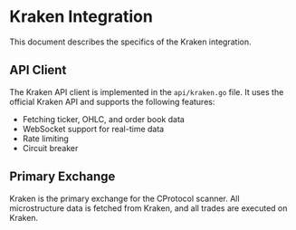 # Kraken Integration

This document describes the specifics of the Kraken integration.

## API Client

The Kraken API client is implemented in the `api/kraken.go` file. It uses the official Kraken API and supports the following features:

- Fetching ticker, OHLC, and order book data
- WebSocket support for real-time data
- Rate limiting
- Circuit breaker

## Primary Exchange

Kraken is the primary exchange for the CProtocol scanner. All microstructure data is fetched from Kraken, and all trades are executed on Kraken.
